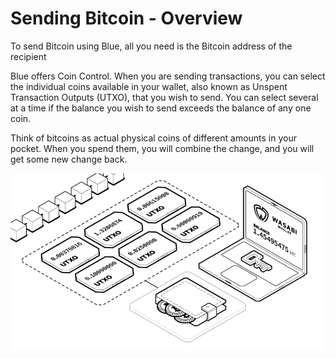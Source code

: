 # Sending Bitcoin - Overview

To send Bitcoin using Blue, all you need is the Bitcoin address of the recipient

Blue offers Coin Control. When you are sending transactions, you can select the individual coins available in your wallet, also known as Unspent Transaction Outputs (UTXO), that you wish to send. You can select several at a time if the balance you wish to send exceeds the balance of any one coin.

Think of bitcoins as actual physical coins of different amounts in your pocket. When you spend them, you will combine the change, and you will get some new change back.

![Visual representation of Bitcoin UTXO's](../.gitbook/assets/utxo-preview.png)
